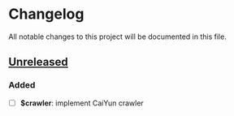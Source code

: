 # Changelog

All notable changes to this project will be documented in this file.

## [Unreleased]

### Added

- [ ] **$crawler**: implement CaiYun crawler

[Unreleased]: https://github.com/sunziping2016/efb-weather-slave/tree/HEAD
